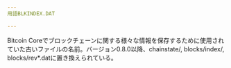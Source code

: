 ```yaml
---
用語BLKINDEX.DAT

---
```

Bitcoin Coreでブロックチェーンに関する様々な情報を保存するために使用されていた古いファイルの名前。バージョン0.8.0以降、chainstate/, blocks/index/, blocks/rev*.datに置き換えられている。